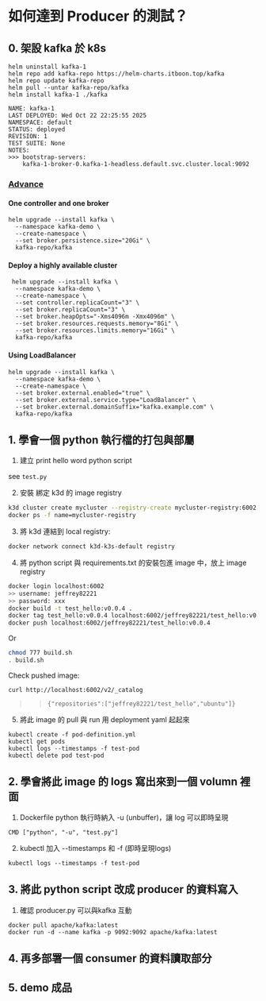 # 如何達到 Producer 的測試？

## 0. 架設 kafka 於 k8s 

```
helm uninstall kafka-1
helm repo add kafka-repo https://helm-charts.itboon.top/kafka
helm repo update kafka-repo
helm pull --untar kafka-repo/kafka
helm install kafka-1 ./kafka
```

>>

```
NAME: kafka-1
LAST DEPLOYED: Wed Oct 22 22:25:55 2025
NAMESPACE: default
STATUS: deployed
REVISION: 1
TEST SUITE: None
NOTES:
>>> bootstrap-servers:
    kafka-1-broker-0.kafka-1-headless.default.svc.cluster.local:9092
```

### [Advance](https://artifacthub.io/packages/helm/kafka/kafka/13.2.0)

#### One controller and one broker

```
helm upgrade --install kafka \
  --namespace kafka-demo \
  --create-namespace \
  --set broker.persistence.size="20Gi" \
  kafka-repo/kafka
```

#### Deploy a highly available cluster

```
 helm upgrade --install kafka \
  --namespace kafka-demo \
  --create-namespace \
  --set controller.replicaCount="3" \
  --set broker.replicaCount="3" \
  --set broker.heapOpts="-Xms4096m -Xmx4096m" \
  --set broker.resources.requests.memory="8Gi" \
  --set broker.resources.limits.memory="16Gi" \
  kafka-repo/kafka
```

#### Using LoadBalancer


```
helm upgrade --install kafka \
  --namespace kafka-demo \
  --create-namespace \
  --set broker.external.enabled="true" \
  --set broker.external.service.type="LoadBalancer" \
  --set broker.external.domainSuffix="kafka.example.com" \
  kafka-repo/kafka
```


## 1. 學會一個 python 執行檔的打包與部屬 

1. 建立 print hello word  python script 

see `test.py`

2. 安裝 綁定 k3d 的 image registry 

```bash
k3d cluster create mycluster --registry-create mycluster-registry:6002
docker ps -f name=mycluster-registry
```

3. 將 k3d 連結到 local registry: 

```bash
docker network connect k3d-k3s-default registry
```

4. 將 python script 與 requirements.txt 的安裝包進 image 中，放上 image registry 

```bash
docker login localhost:6002
>> username: jeffrey82221
>> password: xxx 
docker build -t test_hello:v0.0.4 .
docker tag test_hello:v0.0.4 localhost:6002/jeffrey82221/test_hello:v0.0.4
docker push localhost:6002/jeffrey82221/test_hello:v0.0.4
```

Or 

```bash
chmod 777 build.sh
. build.sh
```

Check pushed image:

```
curl http://localhost:6002/v2/_catalog
```
>> `{"repositories":["jeffrey82221/test_hello","ubuntu"]}`


5. 將此 image 的 pull 與 run 用 deployment yaml 起起來

```
kubectl create -f pod-definition.yml
kubectl get pods
kubectl logs --timestamps -f test-pod
kubectl delete pod test-pod
```

## 2. 學會將此 image 的 logs 寫出來到一個 volumn 裡面

1. Dockerfile python 執行時納入 -u (unbuffer)，讓 log 可以即時呈現

```
CMD ["python", "-u", "test.py"]
```

2. kubectl 加入 --timestamps 和 -f (即時呈現logs)

```
kubectl logs --timestamps -f test-pod
```

## 3. 將此 python script 改成 producer 的資料寫入


1. 確認 producer.py 可以與kafka 互動

```
docker pull apache/kafka:latest
docker run -d --name kafka -p 9092:9092 apache/kafka:latest
```



## 4. 再多部署一個 consumer 的資料讀取部分

## 5. demo 成品
